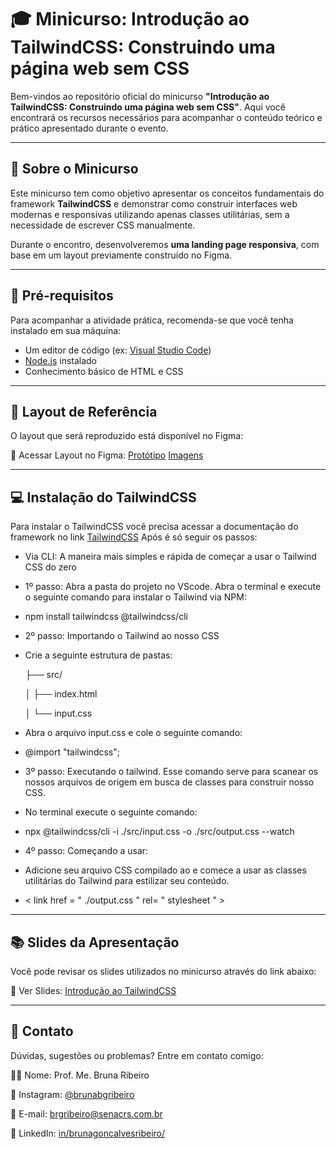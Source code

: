 # 🎓 Minicurso: Introdução ao TailwindCSS: Construindo uma página web sem CSS



Bem-vindos ao repositório oficial do minicurso **"Introdução ao TailwindCSS: Construindo uma página web sem CSS"**. Aqui você encontrará os recursos necessários para acompanhar o conteúdo teórico e prático apresentado durante o evento.

---

## 📌 Sobre o Minicurso

Este minicurso tem como objetivo apresentar os conceitos fundamentais do framework **TailwindCSS** e demonstrar como construir interfaces web modernas e responsivas utilizando apenas classes utilitárias, sem a necessidade de escrever CSS manualmente.

Durante o encontro, desenvolveremos **uma landing page responsiva**, com base em um layout previamente construído no Figma.

---

## 🧰 Pré-requisitos

Para acompanhar a atividade prática, recomenda-se que você tenha instalado em sua máquina:

- Um editor de código (ex: [Visual Studio Code](https://code.visualstudio.com/))
- [Node.js](https://nodejs.org/en/) instalado
- Conhecimento básico de HTML e CSS

---

## 🎨 Layout de Referência
O layout que será reproduzido está disponível no Figma:

🔗 Acessar Layout no Figma: [Protótipo]([https://encr.pw/prototipo](https://www.figma.com/design/OtrVtsqPMSOJFZx8qqkVWx/Layout-refer%C3%AAncia---Mini-curso-TailwindCSS?node-id=1-417)) [Imagens](https://drive.google.com/drive/folders/1rbDEZguk8qCNbmZuhqzdueOdPrFnV6J4?usp=sharing)

---

## 💻 Instalação do TailwindCSS
Para instalar o TailwindCSS você precisa acessar a documentação do framework no link [TailwindCSS](https://tailwindcss.com/)
Após é só seguir os passos:
-  Via CLI: A maneira mais simples e rápida de começar a usar o Tailwind CSS do zero
-  1º passo: Abra a pasta do projeto no VScode. Abra o terminal e execute o seguinte comando para instalar o Tailwind via NPM:
- npm install tailwindcss @tailwindcss/cli 
-  2º passo: Importando o Tailwind ao nosso CSS
-  Crie a seguinte estrutura de pastas:

    ├── src/

    │   ├── index.html

    │   └── input.css

-   Abra o arquivo input.css e cole o seguinte comando:
-   @import "tailwindcss"; 
- 3º passo: Executando o tailwind. Esse comando serve para scanear os nossos arquivos de origem em busca de classes para construir nosso CSS.
- No terminal execute o seguinte comando:
- npx @tailwindcss/cli -i ./src/input.css -o ./src/output.css --watch
- 4º passo: Começando a usar:
- Adicione seu arquivo CSS compilado ao <head> e comece a usar as classes utilitárias do Tailwind para estilizar seu conteúdo.
- < link href = " ./output.css " rel= " stylesheet " >

---

## 📚 Slides da Apresentação
Você pode revisar os slides utilizados no minicurso através do link abaixo:

📑 Ver Slides: [Introdução ao TailwindCSS](https://www.canva.com/design/DAGu-ax_3jo/nmnrPQ5TYGCqfkrzSsUJXg/view?utm_content=DAGu-ax_3jo&utm_campaign=designshare&utm_medium=link2&utm_source=uniquelinks&utlId=h0b895a8093)

---

## 💬 Contato
Dúvidas, sugestões ou problemas? Entre em contato comigo:

👨‍🏫 Nome: Prof. Me. Bruna Ribeiro

📸 Instagram: [@brunabgribeiro](https://www.instagram.com/brunabgribeiro/)

📧 E-mail: brgribeiro@senacrs.com.br

💼 LinkedIn: [in/brunagoncalvesribeiro/](https://www.linkedin.com/in/brunagoncalvesribeiro/)



